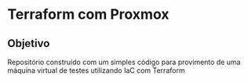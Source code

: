 # Terraform com Proxmox

## Objetivo
Repositório construído com um simples código para provimento de uma máquina virtual de testes utilizando IaC com Terraform